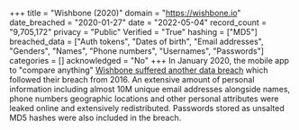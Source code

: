 +++
title = "Wishbone (2020)"
domain = "https://wishbone.io"
date_breached = "2020-01-27"
date = "2022-05-04"
record_count = "9,705,172"
privacy = "Public"
Verified = "True"
hashing = ["MD5"]
breached_data = ["Auth tokens", "Dates of birth", "Email addresses", "Genders", "Names", "Phone numbers", "Usernames", "Passwords"]
categories = []
acknowledged = "No"
+++
In January 2020, the mobile app to &quot;compare anything&quot; <a href="https://www.infosecurity-magazine.com/news/wishbone-breach-40-million-records/" target="_blank" rel="noopener">Wishbone suffered another data breach</a> which followed their breach from 2016. An extensive amount of personal information including almost 10M unique email addresses alongside names, phone numbers geographic locations and other personal attributes were leaked online and extensively redistributed. Passwords stored as unsalted MD5 hashes were also included in the breach.
